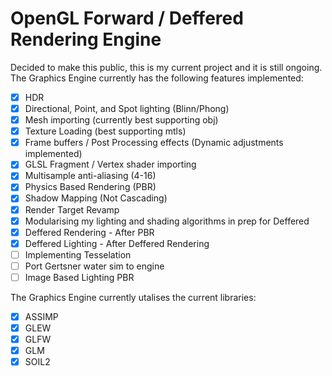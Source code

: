 # OpenGL Forward / Deffered Rendering Engine

Decided to make this public, this is my current project and it is still ongoing.
The Graphics Engine currently has the following features implemented:
- [x] HDR
- [x] Directional, Point, and Spot lighting (Blinn/Phong)
- [x] Mesh importing (currently best supporting obj)
- [x] Texture Loading (best supporting mtls)
- [x] Frame buffers / Post Processing effects (Dynamic adjustments implemented)
- [x] GLSL Fragment / Vertex shader importing
- [x] Multisample anti-aliasing (4-16)
- [x] Physics Based Rendering (PBR)
- [x] Shadow Mapping (Not Cascading)
- [x] Render Target Revamp
- [x] Modularising my lighting and shading algorithms in prep for Deffered
- [x] Deffered Rendering - After PBR
- [x] Deffered Lighting - After Deffered Rendering
- [ ] Implementing Tesselation
- [ ] Port Gertsner water sim to engine
- [ ] Image Based Lighting PBR

The Graphics Engine currently utalises the current libraries:
- [x] ASSIMP
- [x] GLEW
- [x] GLFW
- [x] GLM
- [x] SOIL2
